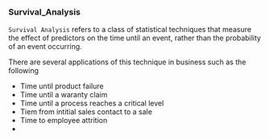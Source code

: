 ### Survival_Analysis

`Survival Analysis` refers to a class of statistical techniques that measure the effect of predictors on the time until an event, rather than the probability of an event occurring. 

There are several applications of this technique in business such as the following
- Time until product failure
- Time until a waranty claim
- Time until a process reaches a critical level
- Tiem from intitial sales contact to a sale
- Time to employee attrition
- 

